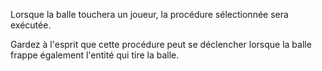 Lorsque la balle touchera un joueur, la procédure sélectionnée sera exécutée.

Gardez à l'esprit que cette procédure peut se déclencher lorsque la balle frappe également l'entité qui tire la balle.